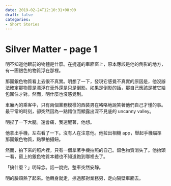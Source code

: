 ```yaml
---
date: 2019-02-24T12:10:31+08:00
draft: false
categories:
- Short Stories
---
```


# Silver Matter - page 1

明不知道他眼前的物體是什麼。在捷運的車廂窗上，原本應該是他的倒影的地方，有一團銀色的物質浮在那裡。

那團銀色物質看上去很不真實。明想了一下，發現它感覺不真實的原因是，他沒辦法確定那物質是漂浮在車外還是只是倒影。如果是倒影的話，那自己應該是被它給包圍住才對。然而，明什麼也沒感覺到。

車廂內的乘客中，只有兩個業務模樣的西裝男在咯咯地說笑著他們自己才懂的事。最平常的時刻，卻突然因為一點錯位而顯露出深不見底的 uncanny valley。

明捏了一下大腿。還會痛，我還醒著，他想。

他拿出手機，左右看了一下。沒有人在注意他。他拉出相機 app，舉起手機瞄準那團銀色物質，點擊拍攝鈕。

然而，拍下來的照片裡，只有一個拿著手機拍照的自己。銀色物質消失了。他抬頭一看，窗上的銀色物質本體也不知道跑到哪裡去了。

「搞什麼？」明碎念。話一說完，整車突然安靜。

明的臉頰熱了起來。他轉身就走，掠過那對業務男，走向隔壁車廂去。